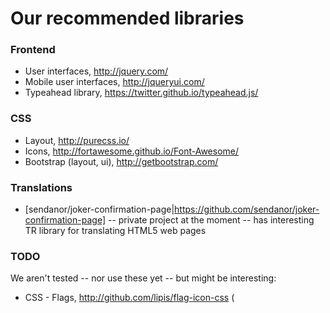 
# Our recommended libraries

### Frontend

* User interfaces, http://jquery.com/
* Mobile user interfaces, http://jqueryui.com/
* Typeahead library, https://twitter.github.io/typeahead.js/

### CSS

* Layout, http://purecss.io/
* Icons, http://fortawesome.github.io/Font-Awesome/
* Bootstrap (layout, ui), http://getbootstrap.com/

### Translations

* [sendanor/joker-confirmation-page|https://github.com/sendanor/joker-confirmation-page] -- private project at the moment -- has interesting TR library for translating HTML5 web pages

### TODO

We aren't tested -- nor use these yet -- but might be interesting:

* CSS - Flags, http://github.com/lipis/flag-icon-css (
